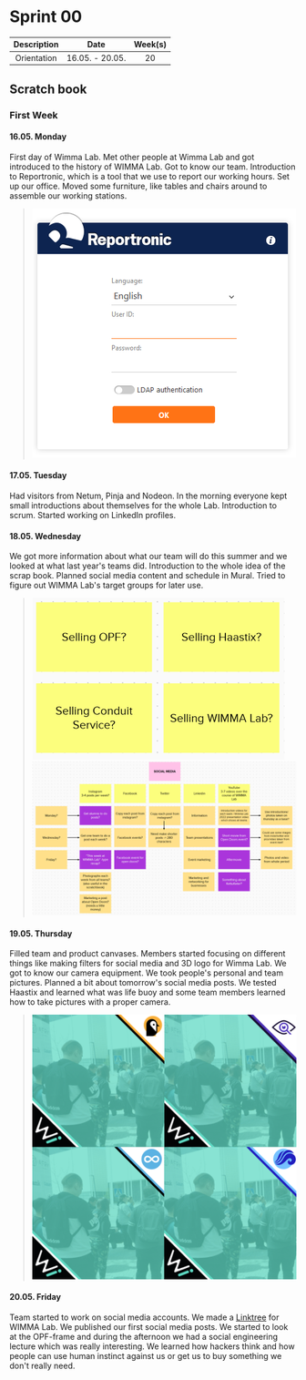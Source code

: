 # Sprint 00

|Description|Date|Week(s)|
|:-:|:-:|:-:|
|Orientation| 16.05. - 20.05.  |20|

## Scratch book

### First Week

#### 16.05. Monday

First day of Wimma Lab. Met other people at Wimma Lab and got introduced to the history of WIMMA Lab. Got to know our team. Introduction to Reportronic, which is a tool that we use to report our working hours. Set up our office. Moved some furniture, like tables and chairs around to assemble our working stations.

>![Reportronic](../assets/S00/reportronic.png)

#### 17.05. Tuesday

Had visitors from Netum, Pinja and Nodeon. In the morning everyone kept small introductions about themselves for the whole Lab. Introduction to scrum. Started working on LinkedIn profiles.

#### 18.05. Wednesday

We got more information about what our team will do this summer and we looked at what last year's teams did. Introduction to the whole idea of the scrap book. Planned social media content and schedule in Mural. Tried to figure out WIMMA Lab's target groups for later use.

>![Assignment](../assets/S00/assignment.png)
>![Social media plan](../assets/S00/some.png)

#### 19.05. Thursday

Filled team and product canvases. Members started focusing on different things like making filters for social media and 3D logo for Wimma Lab. We got to know our camera equipment. We took people's personal and team pictures. Planned a bit about tomorrow's social media posts. We tested Haastix and learned what was life buoy and some team members learned how to take pictures with a proper camera.

>![Canva](../assets/S00/canva.png)

#### 20.05. Friday

Team started to work on social media accounts. We made a [Linktree](https://linktr.ee/wimmalab) for WIMMA Lab. We published our first social media posts. We started to look at the OPF-frame and during the afternoon we had a social engineering lecture which was really interesting. We learned how hackers think and how people can use human instinct against us or get us to buy something we don't really need.
